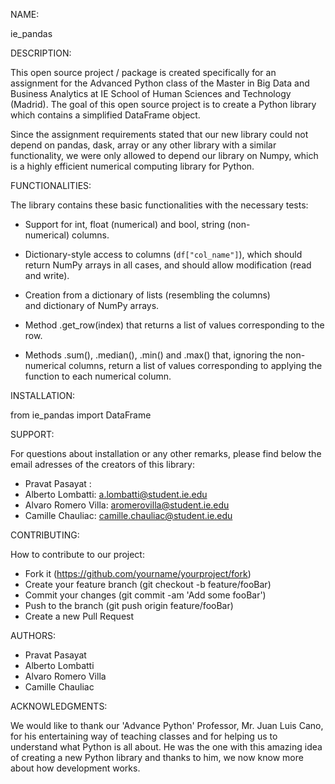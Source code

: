 NAME:

ie_pandas


DESCRIPTION:


This open source project / package is created specifically for an assignment for the Advanced Python class of the Master in Big Data and Business Analytics at IE School of Human Sciences and Technology (Madrid). The goal of this open source project is to create a Python library which contains a simplified DataFrame object. 


Since the assignment requirements stated that our new library could not depend on pandas, dask, array or any other library with a similar functionality, we were only allowed to depend our library on Numpy, which is a highly efficient numerical computing library for Python. 


FUNCTIONALITIES:


The library contains these basic functionalities with the necessary tests:


* Support for int, float (numerical) and bool, string (non-numerical) columns.


* Dictionary-style access to columns (`df["col_name"]`), which should return NumPy arrays in all cases, and should allow modification (read and write).


* Creation from a dictionary of lists (resembling the columns) and dictionary of NumPy arrays.


* Method .get_row(index) that returns a list of values corresponding to the row.


* Methods .sum(), .median(), .min() and .max() that, ignoring the non-numerical columns, return a list of values corresponding to applying the function to each numerical column.

INSTALLATION:

from ie_pandas import DataFrame



SUPPORT:

For questions about installation or any other remarks, please find below the email adresses of the creators of this library:
- Pravat Pasayat : 
- Alberto Lombatti: a.lombatti@student.ie.edu
- Alvaro Romero Villa: aromerovilla@student.ie.edu
- Camille Chauliac: camille.chauliac@student.ie.edu

CONTRIBUTING:

How to contribute to our project: 
 * Fork it (https://github.com/yourname/yourproject/fork)
 * Create your feature branch (git checkout -b feature/fooBar)
 * Commit your changes (git commit -am 'Add some fooBar')
 * Push to the branch (git push origin feature/fooBar)
 * Create a new Pull Request

AUTHORS:

- Pravat Pasayat
- Alberto Lombatti
- Alvaro Romero Villa
- Camille Chauliac

ACKNOWLEDGMENTS:

We would like to thank our 'Advance Python' Professor, Mr. Juan Luis Cano, for his entertaining way of teaching classes and for helping us to understand what Python is all about. He was the one with this amazing idea of creating a new Python library and thanks to him, we now know more about how development works. 
